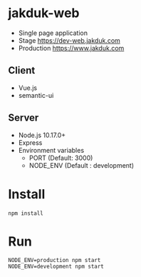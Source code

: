 # jakduk-web
* Single page application
* Stage https://dev-web.jakduk.com
* Production https://www.jakduk.com

## Client
* Vue.js
* semantic-ui

## Server
* Node.js 10.17.0+
* Express
* Environment variables
  * PORT (Default: 3000)
  * NODE_ENV (Default : development)

# Install
```
npm install
```

# Run
```
NODE_ENV=production npm start
NODE_ENV=development npm start
```
